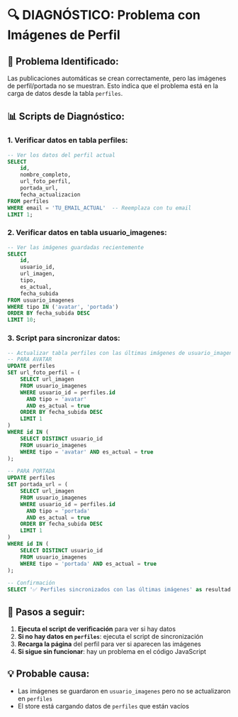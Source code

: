 # 🔍 DIAGNÓSTICO: Problema con Imágenes de Perfil

## 🚨 **Problema Identificado:**
Las publicaciones automáticas se crean correctamente, pero las imágenes de perfil/portada no se muestran. Esto indica que el problema está en la carga de datos desde la tabla `perfiles`.

## 📊 **Scripts de Diagnóstico:**

### **1. Verificar datos en tabla perfiles:**
```sql
-- Ver los datos del perfil actual
SELECT 
    id, 
    nombre_completo, 
    url_foto_perfil, 
    portada_url,
    fecha_actualizacion
FROM perfiles 
WHERE email = 'TU_EMAIL_ACTUAL'  -- Reemplaza con tu email
LIMIT 1;
```

### **2. Verificar datos en tabla usuario_imagenes:**
```sql
-- Ver las imágenes guardadas recientemente
SELECT 
    id,
    usuario_id,
    url_imagen,
    tipo,
    es_actual,
    fecha_subida
FROM usuario_imagenes 
WHERE tipo IN ('avatar', 'portada')
ORDER BY fecha_subida DESC
LIMIT 10;
```

### **3. Script para sincronizar datos:**
```sql
-- Actualizar tabla perfiles con las últimas imágenes de usuario_imagenes
-- PARA AVATAR
UPDATE perfiles 
SET url_foto_perfil = (
    SELECT url_imagen 
    FROM usuario_imagenes 
    WHERE usuario_id = perfiles.id 
      AND tipo = 'avatar' 
      AND es_actual = true 
    ORDER BY fecha_subida DESC 
    LIMIT 1
)
WHERE id IN (
    SELECT DISTINCT usuario_id 
    FROM usuario_imagenes 
    WHERE tipo = 'avatar' AND es_actual = true
);

-- PARA PORTADA
UPDATE perfiles 
SET portada_url = (
    SELECT url_imagen 
    FROM usuario_imagenes 
    WHERE usuario_id = perfiles.id 
      AND tipo = 'portada' 
      AND es_actual = true 
    ORDER BY fecha_subida DESC 
    LIMIT 1
)
WHERE id IN (
    SELECT DISTINCT usuario_id 
    FROM usuario_imagenes 
    WHERE tipo = 'portada' AND es_actual = true
);

-- Confirmación
SELECT '✅ Perfiles sincronizados con las últimas imágenes' as resultado;
```

## 🔧 **Pasos a seguir:**

1. **Ejecuta el script de verificación** para ver si hay datos
2. **Si no hay datos en `perfiles`**: ejecuta el script de sincronización
3. **Recarga la página** del perfil para ver si aparecen las imágenes
4. **Si sigue sin funcionar**: hay un problema en el código JavaScript

## 💡 **Probable causa:**
- Las imágenes se guardaron en `usuario_imagenes` pero no se actualizaron en `perfiles`
- El store está cargando datos de `perfiles` que están vacíos 